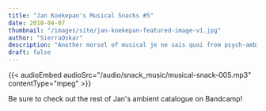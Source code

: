 ```yaml
---
title: "Jan Koekepan's Musical Snacks #5"
date: 2018-04-07
thumbnail: "/images/site/jan-koekepan-featured-image-v1.jpg"
author: "SierraOskar"
description: "Another morsel of musical je ne sais quoi from psych-ambient voyager Jan Koekepan..."
draft: false
---
```


{{< audioEmbed audioSrc="/audio/snack_music/musical-snack-005.mp3" contentType="mpeg" >}}

Be sure to check out the rest of Jan's ambient catalogue on Bandcamp!